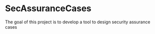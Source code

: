 # SecAssuranceCases
The goal of this project is to develop a tool to design security assurance cases
